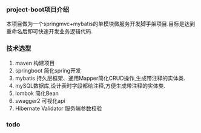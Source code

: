 ### project-boot项目介绍
本项目做为一个springmvc+mybatis的单模块微服务开发脚手架项目.目标是达到重命名后即可快速开发业务逻辑代码.



### 技术选型
1. maven 构建项目
2. springboot 简化spring开发
3. mybatis 持久层框架、通用Mapper简化CRUD操作,生成带注释的实体类.
3. mySQL数据库,设计表时字段都给注释,方便生成带注释的实体类.
4. lombok 简化Bean
5. swagger2 可视化api
6. Hibernate Validator 服务端参数校验


### todo
